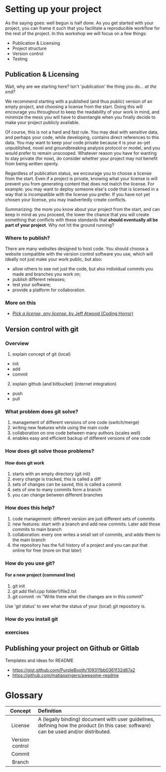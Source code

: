 # Setting up your project

As the saying goes: well begun is half done. As you get started with your project, you can frame it such that you facilitate a reproducible workflow for the rest of the project. In this workshop we will focus on a few things:
* Publication & Licensing
* Project structure
* Version control
* Testing

## Publication & Licensing

Wait, why are we starting here? Isn't 'publication' the thing you do... _at the end?_

We recommend starting with a published (and thus _public_) version of an empty project, and choosing a license from the start. Doing this will encourage you throughout to keep the readability of your work in mind, and minimize the mess you will have to disentangle when you finally decide to make your project publicly available.

Of course, this is not a hard and fast rule. You may deal with sensitive data, and perhaps your code, while developing, contains direct references to this data. You may want to keep your code private because it is your as-yet unpublished, novel and groundbreaking analysis protocol or model, and you would prefer to remain unscooped. Whatever reason you have for wanting to stay private (for now), do consider whether your project may not benefit from being written openly.

Regardless of publication status, we encourage you to choose a license from the start. Even if a project is private, knowing what your license is will prevent you from generating content that does not match the license. For example: you may want to deploy someone else's code that is licensed in a way that is incompatible with the license you prefer. If you have not yet chosen your license, you may inadvertedly create conflicts.

Summarizing: the more you know about your project from the start, and can keep in mind as you proceed, the lower the chance that you will create something that conflicts with these standards that **should eventually all be part of your project**. Why not hit the ground running?

### Where to publish?

There are many websites designed to host code. You should choose a website compatible with the version control software you use, which will ideally not just make your work public, but also:
- allow others to see not just the code, but also individual commits you made and branches you work on;
- publish different releases;
- test your software;
- provide a platform for collaboration.




### More on this
* [_Pick a license, any license._ by Jeff Atwood (Coding Horror)](https://blog.codinghorror.com/pick-a-license-any-license/)



## Version control with git 
### Overview

1. explain concept of git (local)
  * init
  * add
  * commit
2. explain github (and bitbucket) (internet integration) 
  * push
  * pull
        
### What problem does git solve?

1. management of different versions of one code (switch/merge)
2. writing new features while using the main code
3. collaboration on one code between many authors (scales well)
4. enables easy and efficient backup of different versions of one code

### How does git solve those problems?
#### How does git work

1. starts with an empty directory (git init)
2. every change is tracked, this is called a diff
3. sets of changes can be saved, this is called a commit
4. sets of one to many commits form a branch
5. you can change between different branches

### How does this help?

1. code management: different version are just different sets of commits
2. new features: start with a branch and add new commits. Later add those commits to main branch
3. collaboration: every one writes a small set of commits, and adds them to the main branch
4. the repository has the full history of a project and you can put that online for free (more on that later)

### How do you use git?
#### For a new project (command line)
1. git init
2. git add file1.cpp folder1/file2.txt
3. git commit -m "Write there what the changes are in this commit"

Use 'git status' to see what the status of your (local) git repository is.
### How do you install git

### exercises


## Publishing your project on Github or Gitlab





Templates and ideas for README
- https://gist.github.com/PurpleBooth/109311bb0361f32d87a2
- https://github.com/matiassingers/awesome-readme


# Glossary
| Concept | Definition |
|:-----------:|:-------------|
| License | A (legally binding) document with user guidelines, defining how the product (in this case: software) can be used and/or distributed. |
| Version control | |
| Commit | |
| Branch | |



